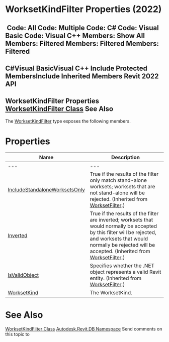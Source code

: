 # WorksetKindFilter Properties (2022)

﻿
 Code: All Code: Multiple Code: C# Code: Visual Basic Code: Visual C++  Members: Show All Members: Filtered Members: Filtered Members: Filtered   
---  
C#Visual BasicVisual C++
Include Protected MembersInclude Inherited Members
Revit 2022 API  
---  
WorksetKindFilter Properties  
[WorksetKindFilter Class](6f41ced5-3c40-950b-294d-af027ab20870.md "WorksetKindFilter Class") See Also  
---  
The [WorksetKindFilter](6f41ced5-3c40-950b-294d-af027ab20870.md "WorksetKindFilter Class") type exposes the following members.
# Properties
| Name | Description |
| --- | --- |
| --- | --- | --- |
| [IncludeStandaloneWorksetsOnly](7e636a4d-7b22-1100-9527-5cbf82c5d0e1.md "IncludeStandaloneWorksetsOnly Property") | True if the results of the filter only match stand-alone worksets; worksets that are not stand-alone will be rejected.  (Inherited from [WorksetFilter](fa63f74c-8dee-019b-41c9-33aa48443f98.md "WorksetFilter Class").) |
| [Inverted](9ceaf72c-4ed9-0458-20c0-d2521bce4098.md "Inverted Property") | True if the results of the filter are inverted; worksets that would normally be accepted by this filter will be rejected, and worksets that would normally be rejected will be accepted.  (Inherited from [WorksetFilter](fa63f74c-8dee-019b-41c9-33aa48443f98.md "WorksetFilter Class").) |
| [IsValidObject](31ab1202-d3b0-9734-eccd-dab172e123ca.md "IsValidObject Property") | Specifies whether the .NET object represents a valid Revit entity.  (Inherited from [WorksetFilter](fa63f74c-8dee-019b-41c9-33aa48443f98.md "WorksetFilter Class").) |
| [WorksetKind](865e3e7e-6761-3b44-2b44-d0f6fd03646b.md "WorksetKind Property") | The WorksetKind. |

# See Also
[WorksetKindFilter Class](6f41ced5-3c40-950b-294d-af027ab20870.md "WorksetKindFilter Class")
[Autodesk.Revit.DB Namespace](87546ba7-461b-c646-cbb1-2cb8f5bff8b2.md "Autodesk.Revit.DB Namespace")
Send comments on this topic to 